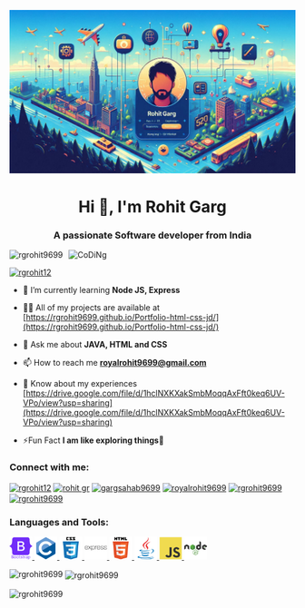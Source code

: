 ![logo](https://github.com/RGROHIT9699/RGROHIT9699/blob/main/Designer.png)
<h1 align="center">Hi 👋, I'm Rohit Garg</h1>
<h3 align="center">A passionate Software developer from India</h3>

<img align="right" alt="CoDiNg" width = "400" src="https://user-images.githubusercontent.com/55389276/140866485-8fb1c876-9a8f-4d6a-98dc-08c4981eaf70.gif">

<p align="left"> <img src="https://komarev.com/ghpvc/?username=rgrohit9699&label=Profile%20views&color=0e75b6&style=flat" alt="rgrohit9699" /> </p>

<p align="left"> <a href="https://twitter.com/rgrohit12" target="blank"><img src="https://img.shields.io/twitter/follow/rgrohit12?logo=twitter&style=for-the-badge" alt="rgrohit12" /></a> </p>

- 🌱 I’m currently learning **Node JS, Express**

- 👨‍💻 All of my projects are available at [https://rgrohit9699.github.io/Portfolio-html-css-jd/](https://rgrohit9699.github.io/Portfolio-html-css-jd/)

- 💬 Ask me about **JAVA, HTML and CSS**

- 📫 How to reach me **royalrohit9699@gmail.com**

- 📄 Know about my experiences [https://drive.google.com/file/d/1hclNXKXakSmbMoqqAxFft0keq6UV-VPo/view?usp=sharing](https://drive.google.com/file/d/1hclNXKXakSmbMoqqAxFft0keq6UV-VPo/view?usp=sharing)

- ⚡Fun Fact **I am like exploring things🤠**

<h3 align="left">Connect with me:</h3>
<p align="left">
<a href="https://twitter.com/rgrohit12" target="blank"><img align="center" src="https://raw.githubusercontent.com/rahuldkjain/github-profile-readme-generator/master/src/images/icons/Social/twitter.svg" alt="rgrohit12" height="30" width="40" /></a>
<a href="https://linkedin.com/in/rohit gr" target="blank"><img align="center" src="https://raw.githubusercontent.com/rahuldkjain/github-profile-readme-generator/master/src/images/icons/Social/linked-in-alt.svg" alt="rohit gr" height="30" width="40" /></a>
<a href="https://kaggle.com/gargsahab9699" target="blank"><img align="center" src="https://raw.githubusercontent.com/rahuldkjain/github-profile-readme-generator/master/src/images/icons/Social/kaggle.svg" alt="gargsahab9699" height="30" width="40" /></a>
<a href="https://www.hackerrank.com/royalrohit9699" target="blank"><img align="center" src="https://raw.githubusercontent.com/rahuldkjain/github-profile-readme-generator/master/src/images/icons/Social/hackerrank.svg" alt="royalrohit9699" height="30" width="40" /></a>
<a href="https://codeforces.com/profile/rgrohit9699" target="blank"><img align="center" src="https://raw.githubusercontent.com/rahuldkjain/github-profile-readme-generator/master/src/images/icons/Social/codeforces.svg" alt="rgrohit9699" height="30" width="40" /></a>
<a href="https://auth.geeksforgeeks.org/user/rgrohit9699" target="blank"><img align="center" src="https://raw.githubusercontent.com/rahuldkjain/github-profile-readme-generator/master/src/images/icons/Social/geeks-for-geeks.svg" alt="rgrohit9699" height="30" width="40" /></a>
</p>

<h3 align="left">Languages and Tools:</h3>
<p align="left"> <a href="https://getbootstrap.com" target="_blank" rel="noreferrer"> <img src="https://raw.githubusercontent.com/devicons/devicon/master/icons/bootstrap/bootstrap-plain-wordmark.svg" alt="bootstrap" width="40" height="40"/> </a> <a href="https://www.cprogramming.com/" target="_blank" rel="noreferrer"> <img src="https://raw.githubusercontent.com/devicons/devicon/master/icons/c/c-original.svg" alt="c" width="40" height="40"/> </a> <a href="https://www.w3schools.com/css/" target="_blank" rel="noreferrer"> <img src="https://raw.githubusercontent.com/devicons/devicon/master/icons/css3/css3-original-wordmark.svg" alt="css3" width="40" height="40"/> </a> <a href="https://expressjs.com" target="_blank" rel="noreferrer"> <img src="https://raw.githubusercontent.com/devicons/devicon/master/icons/express/express-original-wordmark.svg" alt="express" width="40" height="40"/> </a> <a href="https://www.w3.org/html/" target="_blank" rel="noreferrer"> <img src="https://raw.githubusercontent.com/devicons/devicon/master/icons/html5/html5-original-wordmark.svg" alt="html5" width="40" height="40"/> </a> <a href="https://www.java.com" target="_blank" rel="noreferrer"> <img src="https://raw.githubusercontent.com/devicons/devicon/master/icons/java/java-original.svg" alt="java" width="40" height="40"/> </a> <a href="https://developer.mozilla.org/en-US/docs/Web/JavaScript" target="_blank" rel="noreferrer"> <img src="https://raw.githubusercontent.com/devicons/devicon/master/icons/javascript/javascript-original.svg" alt="javascript" width="40" height="40"/> </a> <a href="https://nodejs.org" target="_blank" rel="noreferrer"> <img src="https://raw.githubusercontent.com/devicons/devicon/master/icons/nodejs/nodejs-original-wordmark.svg" alt="nodejs" width="40" height="40"/> </a> </p>

<p><img align="left" src="https://github-readme-stats.vercel.app/api/top-langs?username=rgrohit9699&show_icons=true&locale=en&layout=compact" alt="rgrohit9699" /></p>

<p>&nbsp;<img align="center" src="https://github-readme-stats.vercel.app/api?username=rgrohit9699&show_icons=true&locale=en" alt="rgrohit9699" /></p>

<p><img align="center" src="https://github-readme-streak-stats.herokuapp.com/?user=rgrohit9699&" alt="rgrohit9699" /></p>
